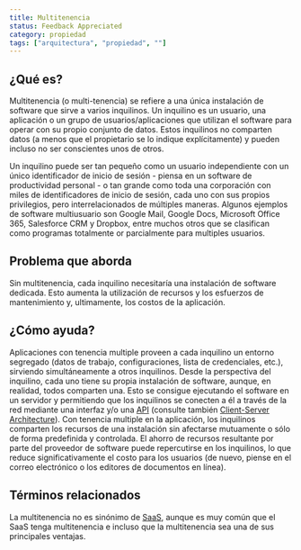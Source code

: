 ```yaml
---
title: Multitenencia
status: Feedback Appreciated
category: propiedad
tags: ["arquitectura", "propiedad", ""]
---
```


## ¿Qué es?

Multitenencia (o multi-tenencia) se refiere a una única instalación de software que sirve a varios inquilinos. Un inquilino es un usuario, una aplicación o un grupo de usuarios/aplicaciones que utilizan el software para operar con su propio conjunto de datos. Estos inquilinos no comparten datos (a menos que el propietario se lo indique explícitamente) y pueden incluso no ser conscientes unos de otros.  

Un inquilino puede ser tan pequeño como un usuario independiente con un único identificador de inicio de sesión - piensa en un software de productividad personal - o tan grande como toda una corporación con miles de identificadores de inicio de sesión, cada uno con sus propios privilegios, pero interrelacionados de múltiples maneras. Algunos ejemplos de software multiusuario son Google Mail, Google Docs, Microsoft Office 365, Salesforce CRM y Dropbox, entre muchos otros que se clasifican como programas totalmente or parcialmente para multiples usuarios.

## Problema que aborda 

Sin multitenencia, cada inquilino necesitaría una instalación de software dedicada. Esto aumenta la utilización de recursos y los esfuerzos de mantenimiento y, ultimamente, los costos de la aplicación.

## ¿Cómo ayuda?

Aplicaciones con tenencia multiple proveen a cada inquilino un entorno segregado (datos de trabajo, configuraciones, lista de credenciales, etc.), sirviendo simultáneamente a otros inquilinos. Desde la perspectiva del inquilino, cada uno tiene su propia instalación de software, aunque, en realidad, todos comparten una. Esto se consigue ejecutando el software en un servidor y permitiendo que los inquilinos se conecten a él a través de la red mediante una interfaz y/o una [API](/application-programming-interface/) (consulte también [Client-Server Architecture](/client-server-architecture/)). Con tenencia multiple en la aplicación, los inquilinos comparten los recursos de una instalación sin afectarse mutuamente o sólo de forma predefinida y controlada. El ahorro de recursos resultante por parte del proveedor de software puede repercutirse en los inquilinos, lo que reduce significativamente el costo para los usuarios (de nuevo, piense en el correo electrónico o los editores de documentos en línea).

## Términos relacionados

La multitenencia no es sinónimo de [SaaS](/software-as-a-service/), aunque es muy común que el SaaS tenga multitenencia e incluso que la multitenencia sea una de sus principales ventajas.

